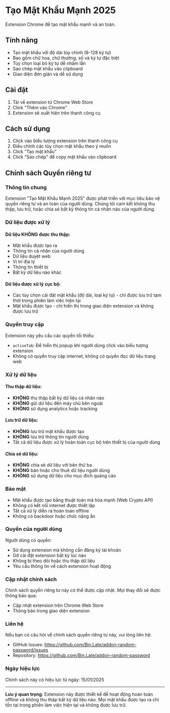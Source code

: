# Tạo Mật Khẩu Mạnh 2025

Extension Chrome để tạo mật khẩu mạnh và an toàn.

## Tính năng

- Tạo mật khẩu với độ dài tùy chỉnh (8-128 ký tự)
- Bao gồm chữ hoa, chữ thường, số và ký tự đặc biệt
- Tùy chọn loại bỏ ký tự dễ nhầm lẫn
- Sao chép mật khẩu vào clipboard
- Giao diện đơn giản và dễ sử dụng

## Cài đặt

1. Tải về extension từ Chrome Web Store
2. Click "Thêm vào Chrome"
3. Extension sẽ xuất hiện trên thanh công cụ

## Cách sử dụng

1. Click vào biểu tượng extension trên thanh công cụ
2. Điều chỉnh các tùy chọn mật khẩu theo ý muốn
3. Click "Tạo mật khẩu"
4. Click "Sao chép" để copy mật khẩu vào clipboard

## Chính sách Quyền riêng tư

### Thông tin chung
Extension "Tạo Mật Khẩu Mạnh 2025" được phát triển với mục tiêu bảo vệ quyền riêng tư và an toàn của người dùng. Chúng tôi cam kết không thu thập, lưu trữ, hoặc chia sẻ bất kỳ thông tin cá nhân nào của người dùng.

### Dữ liệu được xử lý

#### Dữ liệu KHÔNG được thu thập:
- Mật khẩu được tạo ra
- Thông tin cá nhân của người dùng
- Dữ liệu duyệt web
- Vị trí địa lý
- Thông tin thiết bị
- Bất kỳ dữ liệu nào khác

#### Dữ liệu được xử lý cục bộ:
- Các tùy chọn cài đặt mật khẩu (độ dài, loại ký tự) - chỉ được lưu trữ tạm thời trong phiên làm việc hiện tại
- Mật khẩu được tạo - chỉ hiển thị trong giao diện extension và không được lưu trữ

### Quyền truy cập

Extension này yêu cầu các quyền tối thiểu:
- `activeTab`: Để hiển thị popup khi người dùng click vào biểu tượng extension
- Không có quyền truy cập internet, không có quyền đọc dữ liệu trang web

### Xử lý dữ liệu

#### Thu thập dữ liệu:
- **KHÔNG** thu thập bất kỳ dữ liệu cá nhân nào
- **KHÔNG** gửi dữ liệu đến máy chủ bên ngoài
- **KHÔNG** sử dụng analytics hoặc tracking

#### Lưu trữ dữ liệu:
- **KHÔNG** lưu trữ mật khẩu được tạo
- **KHÔNG** lưu trữ thông tin người dùng
- Tất cả dữ liệu được xử lý hoàn toàn cục bộ trên thiết bị của người dùng

#### Chia sẻ dữ liệu:
- **KHÔNG** chia sẻ dữ liệu với bên thứ ba
- **KHÔNG** bán hoặc cho thuê dữ liệu người dùng
- **KHÔNG** sử dụng dữ liệu cho mục đích quảng cáo

### Bảo mật

- Mật khẩu được tạo bằng thuật toán mã hóa mạnh (Web Crypto API)
- Không có kết nối internet được thiết lập
- Tất cả xử lý diễn ra hoàn toàn offline
- Không có backdoor hoặc chức năng ẩn

### Quyền của người dùng

Người dùng có quyền:
- Sử dụng extension mà không cần đăng ký tài khoản
- Gỡ cài đặt extension bất kỳ lúc nào
- Không bị theo dõi hoặc thu thập dữ liệu
- Yêu cầu thông tin về cách extension hoạt động

### Cập nhật chính sách

Chính sách quyền riêng tư này có thể được cập nhật. Mọi thay đổi sẽ được thông báo qua:
- Cập nhật extension trên Chrome Web Store
- Thông báo trong giao diện extension

### Liên hệ

Nếu bạn có câu hỏi về chính sách quyền riêng tư này, vui lòng liên hệ:
- GitHub Issues: https://github.com/Bin.Late/addon-random-password/issues
- Repository: https://github.com/Bin.Late/addon-random-password

### Ngày hiệu lực

Chính sách này có hiệu lực từ ngày: 15/01/2025

---

**Lưu ý quan trọng**: Extension này được thiết kế để hoạt động hoàn toàn offline và không thu thập bất kỳ dữ liệu nào. Mọi mật khẩu được tạo ra chỉ tồn tại trong phiên làm việc hiện tại và không được lưu trữ.
